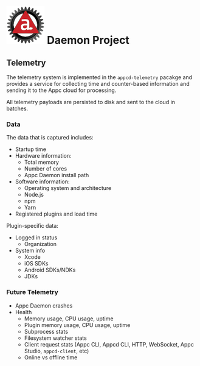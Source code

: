 # ![Appc Daemon logo](../../images/appc-daemon.png) Daemon Project

## Telemetry

The telemetry system is implemented in the `appcd-telemetry` pacakge and provides a service for
collecting time and counter-based information and sending it to the Appc cloud for processing.

All telemetry payloads are persisted to disk and sent to the cloud in batches.

### Data

The data that is captured includes:

* Startup time
* Hardware information:
  * Total memory
  * Number of cores
  * Appc Daemon install path
* Software information:
  * Operating system and architecture
  * Node.js
  * npm
  * Yarn
* Registered plugins and load time

Plugin-specific data:

* Logged in status
  * Organization
* System info
  * Xcode
  * iOS SDKs
  * Android SDKs/NDKs
  * JDKs

### Future Telemetry

* Appc Daemon crashes
* Health
  * Memory usage, CPU usage, uptime
  * Plugin memory usage, CPU usage, uptime
  * Subprocess stats
  * Filesystem watcher stats
  * Client request stats (Appc CLI, Appcd CLI, HTTP, WebSocket, Appc Studio, `appcd-client`, etc)
  * Online vs offline time
